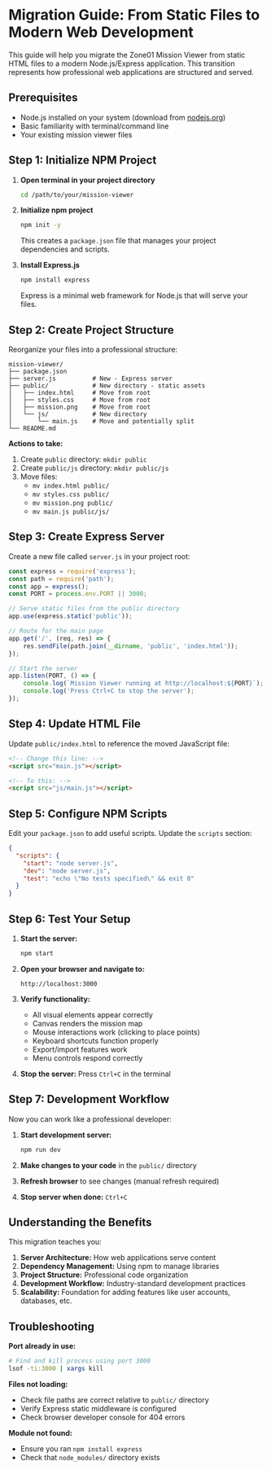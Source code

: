 # Migration Guide: From Static Files to Modern Web Development

This guide will help you migrate the Zone01 Mission Viewer from static HTML files to a modern Node.js/Express application. This transition represents how professional web applications are structured and served.

## Prerequisites

- Node.js installed on your system (download from [nodejs.org](https://nodejs.org/))
- Basic familiarity with terminal/command line
- Your existing mission viewer files

## Step 1: Initialize NPM Project

1. **Open terminal in your project directory**
   ```bash
   cd /path/to/your/mission-viewer
   ```

2. **Initialize npm project**
   ```bash
   npm init -y
   ```
   This creates a `package.json` file that manages your project dependencies and scripts.

3. **Install Express.js**
   ```bash
   npm install express
   ```
   Express is a minimal web framework for Node.js that will serve your files.

## Step 2: Create Project Structure

Reorganize your files into a professional structure:

```
mission-viewer/
├── package.json
├── server.js          # New - Express server
├── public/            # New directory - static assets
│   ├── index.html     # Move from root
│   ├── styles.css     # Move from root
│   ├── mission.png    # Move from root
│   └── js/            # New directory
│       └── main.js    # Move and potentially split
└── README.md
```

**Actions to take:**
1. Create `public` directory: `mkdir public`
2. Create `public/js` directory: `mkdir public/js`
3. Move files:
   - `mv index.html public/`
   - `mv styles.css public/`
   - `mv mission.png public/`
   - `mv main.js public/js/`

## Step 3: Create Express Server

Create a new file called `server.js` in your project root:

```javascript
const express = require('express');
const path = require('path');
const app = express();
const PORT = process.env.PORT || 3000;

// Serve static files from the public directory
app.use(express.static('public'));

// Route for the main page
app.get('/', (req, res) => {
    res.sendFile(path.join(__dirname, 'public', 'index.html'));
});

// Start the server
app.listen(PORT, () => {
    console.log(`Mission Viewer running at http://localhost:${PORT}`);
    console.log('Press Ctrl+C to stop the server');
});
```

## Step 4: Update HTML File

Update `public/index.html` to reference the moved JavaScript file:

```html
<!-- Change this line: -->
<script src="main.js"></script>

<!-- To this: -->
<script src="js/main.js"></script>
```

## Step 5: Configure NPM Scripts

Edit your `package.json` to add useful scripts. Update the `scripts` section:

```json
{
  "scripts": {
    "start": "node server.js",
    "dev": "node server.js",
    "test": "echo \"No tests specified\" && exit 0"
  }
}
```

## Step 6: Test Your Setup

1. **Start the server:**
   ```bash
   npm start
   ```

2. **Open your browser and navigate to:**
   ```
   http://localhost:3000
   ```

3. **Verify functionality:**
   - All visual elements appear correctly
   - Canvas renders the mission map
   - Mouse interactions work (clicking to place points)
   - Keyboard shortcuts function properly
   - Export/import features work
   - Menu controls respond correctly

4. **Stop the server:**
   Press `Ctrl+C` in the terminal

## Step 7: Development Workflow

Now you can work like a professional developer:

1. **Start development server:**
   ```bash
   npm run dev
   ```

2. **Make changes to your code** in the `public/` directory

3. **Refresh browser** to see changes (manual refresh required)

4. **Stop server when done:** `Ctrl+C`

## Understanding the Benefits

This migration teaches you:

1. **Server Architecture:** How web applications serve content
2. **Dependency Management:** Using npm to manage libraries
3. **Project Structure:** Professional code organization
4. **Development Workflow:** Industry-standard development practices
5. **Scalability:** Foundation for adding features like user accounts, databases, etc.

## Troubleshooting

**Port already in use:**
```bash
# Find and kill process using port 3000
lsof -ti:3000 | xargs kill
```

**Files not loading:**
- Check file paths are correct relative to `public/` directory
- Verify Express static middleware is configured
- Check browser developer console for 404 errors

**Module not found:**
- Ensure you ran `npm install express`
- Check that `node_modules/` directory exists
